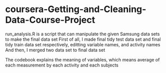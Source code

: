 # coursera-Getting-and-Cleaning-Data-Course-Project
run_analysis.R is a script that can manipulate the given Samsung data sets to make the final data set
First of all, I made final tidy test data set and final tidy train data set respectively, editting variable names, and activity names
And then, I merged two data set to final data set

The codebook explains the meaning of variables, which means average of each measurement by each activity and each subjects
